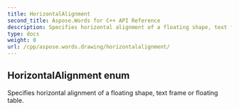```yaml
---
title: HorizontalAlignment
second_title: Aspose.Words for C++ API Reference
description: Specifies horizontal alignment of a floating shape, text frame or floating table. 
type: docs
weight: 0
url: /cpp/aspose.words.drawing/horizontalalignment/
---
```

## HorizontalAlignment enum


Specifies horizontal alignment of a floating shape, text frame or floating table.

